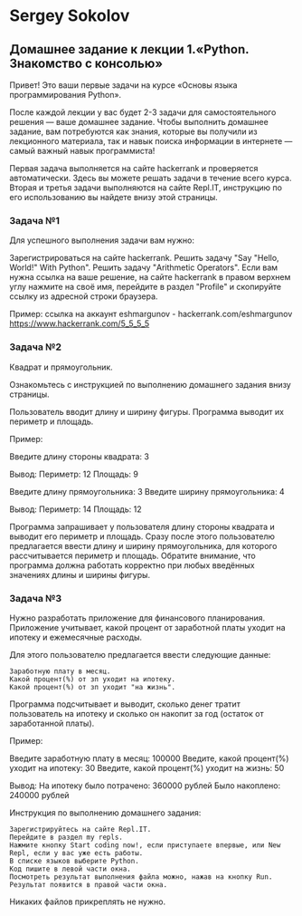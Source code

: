 # Sergey Sokolov
## Домашнее задание к лекции 1.«Python. Знакомство с консолью»

Привет!
Это ваши первые задачи на курсе «Основы языка программирования Python».

После каждой лекции у вас будет 2-3 задачи для самостоятельного решения — ваше домашнее задание. Чтобы выполнить домашнее задание, вам потребуются как знания, которые вы получили из лекционного материала, так и навык поиска информации в интернете — самый важный навык программиста!

Первая задача выполняется на сайте hackerrank и проверяется автоматически. Здесь вы можете решать задачи в течение всего курса. Вторая и третья задачи выполняются на сайте Repl.IT, инструкцию по его использованию вы найдете внизу этой страницы.
### Задача №1

Для успешного выполнения задачи вам нужно:

Зарегистрироваться на сайте hackerrank.
Решить задачу "Say "Hello, World!" With Python".
Решить задачу "Arithmetic Operators".
Если вам нужна ссылка на ваше решение, на сайте hackerrank в правом верхнем углу нажмите на своё имя, перейдите в раздел "Profile" и скопируйте ссылку из адресной строки браузера.

Пример: ссылка на аккаунт eshmargunov - hackerrank.com/eshmargunov  
https://www.hackerrank.com/5_5_5_5
### Задача №2

Квадрат и прямоугольник.

Ознакомьтесь с инструкцией по выполнению домашнего задания внизу страницы.

Пользователь вводит длину и ширину фигуры.
Программа выводит их периметр и площадь.

Пример:

Введите длину стороны квадрата: 3

Вывод:
Периметр: 12
Площадь: 9

Введите длину прямоугольника: 3
Введите ширину прямоугольника: 4

Вывод:
Периметр: 14
Площадь: 12

Программа запрашивает у пользователя длину стороны квадрата и выводит его периметр и площадь. Сразу после этого пользователю предлагается ввести длину и ширину прямоугольника, для которого рассчитывается периметр и площадь. Обратите внимание, что программа должна работать корректно при любых введённых значениях длины и ширины фигуры.
### Задача №3

Нужно разработать приложение для финансового планирования.
Приложение учитывает, какой процент от заработной платы уходит на ипотеку и ежемесячные расходы.

Для этого пользователю предлагается ввести следующие данные:

    Заработную плату в месяц.
    Какой процент(%) от зп уходит на ипотеку.
    Какой процент(%) от зп уходит "на жизнь".

Программа подсчитывает и выводит, сколько денег тратит пользователь на ипотеку и сколько он накопит за год (остаток от заработанной платы).

Пример:

Введите заработную плату в месяц: 100000
Введите, какой процент(%) уходит на ипотеку: 30
Введите, какой процент(%) уходит на жизнь: 50

Вывод:
На ипотеку было потрачено: 360000 рублей
Было накоплено: 240000 рублей

Инструкция по выполнению домашнего задания:

    Зарегистрируйтесь на сайте Repl.IT.
    Перейдите в раздел my repls.
    Нажмите кнопку Start coding now!, если приступаете впервые, или New Repl, если у вас уже есть работы.
    В списке языков выберите Python.
    Код пишите в левой части окна.
    Посмотреть результат выполнения файла можно, нажав на кнопку Run. Результат появится в правой части окна.

Никаких файлов прикреплять не нужно.
